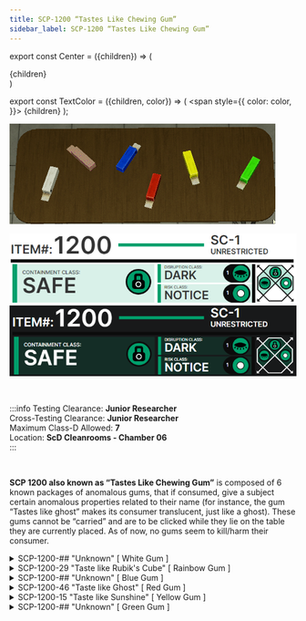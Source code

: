```yaml
---
title: SCP-1200 “Tastes Like Chewing Gum”
sidebar_label: SCP-1200 “Tastes Like Chewing Gum”
---
```


export const Center = ({children}) => (
   <div
      style={{
         "textAlign": "center"
      }}>
      {children}
   </div>
)

export const TextColor = ({children, color}) => (
<span
style={{
      color: color,
    }}>
{children}
</span>
);

<div style={{textAlign: 'center'}}>

![image](../../images/SCP-1200.gif)

![image](../../images/ACS/LightMode/SCP-1200LM.png#gh-light-mode-only)![image](../../images/ACS/DarkMode/SCP-1200DM.png#gh-dark-mode-only)

</div>

<br />

:::info
Testing Clearance: <TextColor color="#735cff">**Junior Researcher**</TextColor> <br />
Cross-Testing Clearance: <TextColor color="#735cff">**Junior Researcher**</TextColor> <br />
Maximum Class-D Allowed: <TextColor color="#FF6A00">**7**</TextColor> <br />
Location: <TextColor color="#3161c1">**ScD Cleanrooms - Chamber 06**</TextColor> <br />
:::

<br/>

**SCP 1200 also known as “Tastes Like Chewing Gum”** is composed of 6 known packages of anomalous gums, that if consumed, give a subject certain anomalous properties related to their name (for instance, the gum “Tastes like ghost” makes its consumer translucent, just like a ghost). These gums cannot be “carried” and are to be clicked while they lie on the table they are currently placed. As of now, no gums seem to kill/harm their consumer.

<details>

<summary>SCP-1200-## "Unknown" [ White Gum ]</summary>

![](../../images/SCP-1200-White.png)

```
$ SCPF_NETWORK/PARAGON/DATABASE/SCP-1200-##
$ RESULT :: NO CURRENTLY KNOWN INFORMATION
```

</details>

<details>

<summary>SCP-1200-29 "Taste like Rubik's Cube" [ Rainbow Gum ]</summary>

![](../../images/SCP-1200-Rainbow.gif)

SCP 1200-29, also known as “Taste like Rubik's Cube” is another harmless instance of 1200. If consumed, the subject will shrink and its body will deform into bizarre proportions. These effects do not damage the subject and no other physical changes aside from deformation seem to take place.

![](../../images/SCP-1200-Rainbow-Effects.png)

</details>

<details>

<summary>SCP-1200-## "Unknown" [ Blue Gum ]</summary>

![](../../images/SCP-1200-Blue.png)

```
$ SCPF_NETWORK/PARAGON/DATABASE/SCP-1200-##
$ RESULT :: NO CURRENTLY KNOWN INFORMATION
```

</details>

<details>

<summary>SCP-1200-46 "Taste like Ghost" [ Red Gum ]</summary>

![](../../images/SCP-1200-Red.png)

The red instance of SCP 1200 makes anyone who consumes it somewhat translucent (although to a point where the naked eye can see said subject). The effects don’t seem to wear down nor to damage the subject under the effects of said gum.

![](../../images/SCP-1200-Red-Effects.png)

</details>

<details>

<summary>SCP-1200-15 "Taste like Sunshine" [ Yellow Gum ]</summary>

![](../../images/SCP-1200-Yellow.png)

The yellow gum is another instance of SCP 1200. Subjects who consume it start to emit intense white light, almost to a degree where the subject itself cannot be seen by other people staring at him. The gum’s effects seem to wear down if the red gum is consumed afterwards and do not damage the consumer.

![](../../images/SCP-1200-Yellow-Effects.png)

</details>

<details>

<summary>SCP-1200-## "Unknown" [ Green Gum ]</summary>

![](../../images/SCP-1200-Green.png)

```
$ SCPF_NETWORK/PARAGON/DATABASE/SCP-1200-##
$ RESULT :: NO CURRENTLY KNOWN INFORMATION
```

</details>
